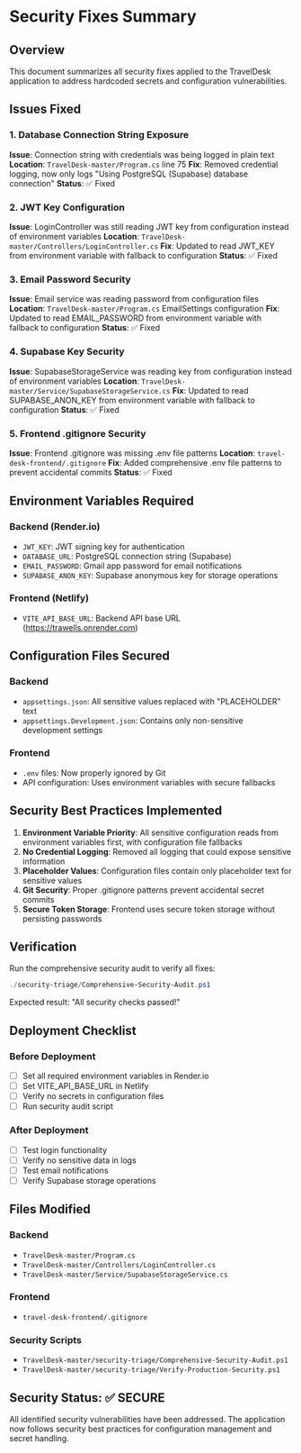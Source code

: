 # Security Fixes Summary

## Overview
This document summarizes all security fixes applied to the TravelDesk application to address hardcoded secrets and configuration vulnerabilities.

## Issues Fixed

### 1. Database Connection String Exposure
**Issue**: Connection string with credentials was being logged in plain text
**Location**: `TravelDesk-master/Program.cs` line 75
**Fix**: Removed credential logging, now only logs "Using PostgreSQL (Supabase) database connection"
**Status**: ✅ Fixed

### 2. JWT Key Configuration
**Issue**: LoginController was still reading JWT key from configuration instead of environment variables
**Location**: `TravelDesk-master/Controllers/LoginController.cs`
**Fix**: Updated to read JWT_KEY from environment variable with fallback to configuration
**Status**: ✅ Fixed

### 3. Email Password Security
**Issue**: Email service was reading password from configuration files
**Location**: `TravelDesk-master/Program.cs` EmailSettings configuration
**Fix**: Updated to read EMAIL_PASSWORD from environment variable with fallback to configuration
**Status**: ✅ Fixed

### 4. Supabase Key Security
**Issue**: SupabaseStorageService was reading key from configuration instead of environment variables
**Location**: `TravelDesk-master/Service/SupabaseStorageService.cs`
**Fix**: Updated to read SUPABASE_ANON_KEY from environment variable with fallback to configuration
**Status**: ✅ Fixed

### 5. Frontend .gitignore Security
**Issue**: Frontend .gitignore was missing .env file patterns
**Location**: `travel-desk-frontend/.gitignore`
**Fix**: Added comprehensive .env file patterns to prevent accidental commits
**Status**: ✅ Fixed

## Environment Variables Required

### Backend (Render.io)
- `JWT_KEY`: JWT signing key for authentication
- `DATABASE_URL`: PostgreSQL connection string (Supabase)
- `EMAIL_PASSWORD`: Gmail app password for email notifications
- `SUPABASE_ANON_KEY`: Supabase anonymous key for storage operations

### Frontend (Netlify)
- `VITE_API_BASE_URL`: Backend API base URL (https://trawells.onrender.com)

## Configuration Files Secured

### Backend
- `appsettings.json`: All sensitive values replaced with "PLACEHOLDER" text
- `appsettings.Development.json`: Contains only non-sensitive development settings

### Frontend
- `.env` files: Now properly ignored by Git
- API configuration: Uses environment variables with secure fallbacks

## Security Best Practices Implemented

1. **Environment Variable Priority**: All sensitive configuration reads from environment variables first, with configuration file fallbacks
2. **No Credential Logging**: Removed all logging that could expose sensitive information
3. **Placeholder Values**: Configuration files contain only placeholder text for sensitive values
4. **Git Security**: Proper .gitignore patterns prevent accidental secret commits
5. **Secure Token Storage**: Frontend uses secure token storage without persisting passwords

## Verification

Run the comprehensive security audit to verify all fixes:
```powershell
./security-triage/Comprehensive-Security-Audit.ps1
```

Expected result: "All security checks passed!"

## Deployment Checklist

### Before Deployment
- [ ] Set all required environment variables in Render.io
- [ ] Set VITE_API_BASE_URL in Netlify
- [ ] Verify no secrets in configuration files
- [ ] Run security audit script

### After Deployment
- [ ] Test login functionality
- [ ] Verify no sensitive data in logs
- [ ] Test email notifications
- [ ] Verify Supabase storage operations

## Files Modified

### Backend
- `TravelDesk-master/Program.cs`
- `TravelDesk-master/Controllers/LoginController.cs`
- `TravelDesk-master/Service/SupabaseStorageService.cs`

### Frontend
- `travel-desk-frontend/.gitignore`

### Security Scripts
- `TravelDesk-master/security-triage/Comprehensive-Security-Audit.ps1`
- `TravelDesk-master/security-triage/Verify-Production-Security.ps1`

## Security Status: ✅ SECURE

All identified security vulnerabilities have been addressed. The application now follows security best practices for configuration management and secret handling.
